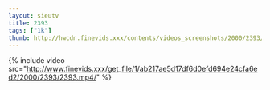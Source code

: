 ```yaml
--- 
layout: sieutv
title: 2393
tags: ["1k"]
thumb: http://hwcdn.finevids.xxx/contents/videos_screenshots/2000/2393/preview.mp4.jpg
---
```

{% include video src="http://www.finevids.xxx/get_file/1/ab217ae5d17df6d0efd694e24cfa6ed2/2000/2393/2393.mp4/" %} 
